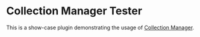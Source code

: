 # Collection Manager Tester

This is a show-case plugin demonstrating the usage of [Collection Manager](../../../documentation/COLLECTIONS.md).
